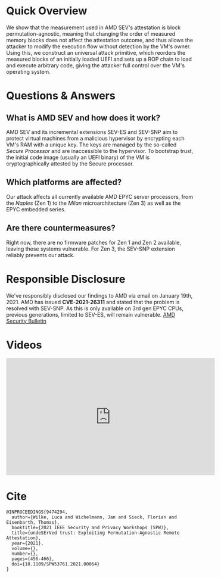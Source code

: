 
# Quick Overview
We show that the measurement used in AMD SEV's attestation is block permutation-agnostic, meaning that changing the order of measured memory blocks does not affect the attestation outcome, and thus allows the attacker to modify the execution flow without detection by the VM's owner. Using this, we construct an universal attack primitive, which reorders the measured blocks of an initially loaded UEFI and sets up a ROP chain to load and execute arbitrary code, giving the attacker full control over the VM's operating system.


# Questions & Answers

## What is AMD SEV and how does it work?
AMD SEV and its incremental extensions SEV-ES and SEV-SNP aim to protect
virtual machines from a malicious hypervisor by encrypting each VM's RAM 
with a unique key. The keys are managed by the so-called *Secure Processor* and
are inaccessible to the hypervisor. To bootstrap trust, the initial code image
(usually an UEFI binary) of the VM is cryptographically attested by the Secure processor.

## Which platforms are affected?
Our attack affects all currently available AMD EPYC server processors, from the *Naples* (Zen 1) to the *Milan* microarchitecture (Zen 3) as well as the
EPYC embedded series.

## Are there countermeasures?
Right now, there are no firmware patches for Zen 1 and Zen 2 available, leaving these systems vulnerable. For Zen 3, the SEV-SNP extension reliably prevents our attack.


# Responsible Disclosure
We've responsibly  disclosed  our  findings  to  AMD  via  email on January 19th, 2021. AMD has issued **CVE-2021-26311** and stated that the problem is resolved with SEV-SNP. As this is only
available on 3rd gen EPYC CPUs, previous generations, limited to SEV-ES, will remain
vulnerable.
[AMD Security Bulletin](https://www.amd.com/en/corporate/product-security/bulletin/amd-sb-1004)


# Videos
<iframe width="560" height="315" src="https://www.youtube-nocookie.com/embed/rCUIJhUFA3U" title="YouTube video player" frameborder="0" allow="accelerometer; autoplay; clipboard-write; encrypted-media; gyroscope; picture-in-picture" allowfullscreen></iframe>

# Cite
```
@INPROCEEDINGS{9474294,
  author={Wilke, Luca and Wichelmann, Jan and Sieck, Florian and Eisenbarth, Thomas},
  booktitle={2021 IEEE Security and Privacy Workshops (SPW)}, 
  title={undeSErVed trust: Exploiting Permutation-Agnostic Remote Attestation}, 
  year={2021},
  volume={},
  number={},
  pages={456-466},
  doi={10.1109/SPW53761.2021.00064}
}
```